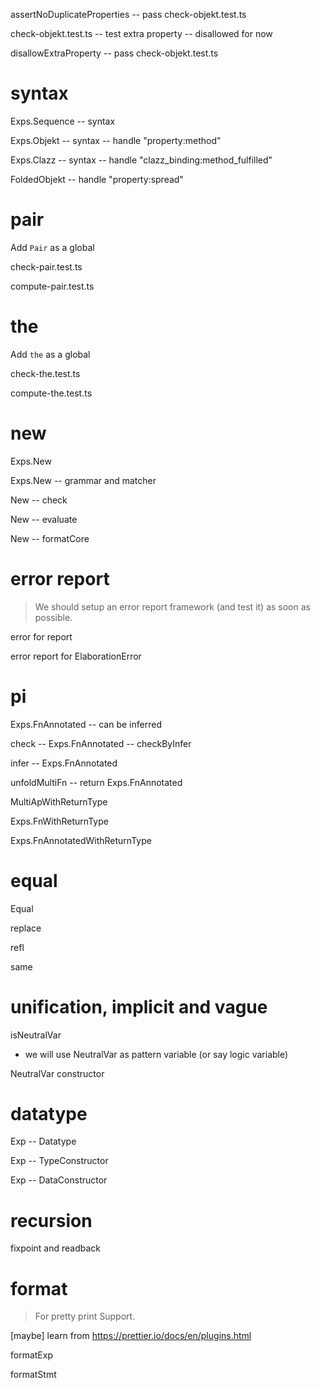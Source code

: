 assertNoDuplicateProperties -- pass check-objekt.test.ts

check-objekt.test.ts -- test extra property -- disallowed for now

disallowExtraProperty -- pass check-objekt.test.ts

# syntax

Exps.Sequence -- syntax

Exps.Objekt -- syntax -- handle "property:method"

Exps.Clazz -- syntax -- handle "clazz_binding:method_fulfilled"

FoldedObjekt -- handle "property:spread"

# pair

Add `Pair` as a global

check-pair.test.ts

compute-pair.test.ts

# the

Add `the` as a global

check-the.test.ts

compute-the.test.ts

# new

Exps.New

Exps.New -- grammar and matcher

New -- check

New -- evaluate

New -- formatCore

# error report

> We should setup an error report framework (and test it) as soon as possible.

error for report

error report for ElaborationError

# pi

Exps.FnAnnotated -- can be inferred

check -- Exps.FnAnnotated -- checkByInfer

infer -- Exps.FnAnnotated

unfoldMultiFn -- return Exps.FnAnnotated

MultiApWithReturnType

Exps.FnWithReturnType

Exps.FnAnnotatedWithReturnType

# equal

Equal

replace

refl

same

# unification, implicit and vague

isNeutralVar

- we will use NeutralVar as pattern variable (or say logic variable)

NeutralVar constructor

# datatype

Exp -- Datatype

Exp -- TypeConstructor

Exp -- DataConstructor

# recursion

fixpoint and readback

# format

> For pretty print Support.

[maybe] learn from https://prettier.io/docs/en/plugins.html

formatExp

formatStmt
